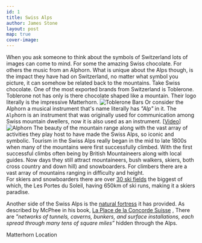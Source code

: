```yaml
---
id: 1
title: Swiss Alps
author: James Stone
layout: post
map: true
cover-image: 
---
```


When you ask someone to think about the symbols of Switzerland lots of images can come to mind. For some the amazing Swiss chocolate. For others the music from an Alphorn. What is unique about the Alps though, is the impact they have had on Switzerland, no matter what symbol you picture, it can somehow be related back to the mountains.
Take Swiss chocolate. One of the most exported brands from Switzerland is Toblerone. Toblerone not has only is there chocolate shaped like a mountain. Their logo literally is the impressive Matterhorn.
![Toblerone Bars](https://upload.wikimedia.org/wikipedia/commons/thumb/0/0b/Toblerone_Bars.jpg/400px-Toblerone_Bars.jpg)
Or consider the Alphorn a musical instrument that's name literally has *"Alp"* in it. The `Alp`horn is an instrument that was originally used for communication among Swiss mountain dwellers, now it is also used as an instrument. [[Video](https://www.youtube.com/watch?v=vfQC-XaNEpM)]
![Alphorn](http://img.myswitzerland.com/mys/n49486/images/buehne/alphornblaeser.jpg)
The beauty of the mountain range along with the vast array of activities they play host to have made the Swiss Alps, so iconic and symbolic.
Tourism in the Swiss Alps really began in the mid to late 1800s when many of the mountains were first successfully climbed. With the first successful climbs often being by British Mountaineers along with local guides. Now days they still attract mountaineers, bush walkers, skiers, both cross country and down hill) and snowboarders.
For climbers there are a vast array of mountains ranging in difficulty and height.  
For skiers and snowboarders there are over [30 ski fields](https://en.wikipedia.org/wiki/List_of_ski_areas_and_resorts_in_Switzerland) the biggest of which, the Les Portes du Soleil, having 650km of ski runs, making it a skiers paradise.

Another side of the Swiss Alps is the [natural fortress](http://www.bldgblog.com/2012/06/various-forms-of-lithic-disguise/) it has provided. 
As described by McPhee in his book, [La Place de la Concorde Suisse](http://www.amazon.com/gp/product/0374519323/ref=as_li_ss_tl?ie=UTF8&tag=bldgblog-20&linkCode=as2&camp=1789&creative=390957&creativeASIN=0374519323) ,  There are *"networks of tunnels, caverns, bunkers, and surface installations, each spread through many tens of square miles”* hidden through the Alps.
 
 					
<div class="quote-with-name"><!--quote with small font-size-->
    <span>Matterhorn Location</span>
    <div id="map"></div><!--quote-->
</div><!--end quote-small-->


<script>$('#map').vectorMap({
    map: 'ch_mill',
    hoverOpacity: 0.7,
    hoverColor: false,
    markerStyle: {
        initial: {
            fill: '#F8E23B',
            stroke: '#383f47'
        }
    },
    regionStyle: {
        initial: {
            fill: "#f2e8b6"
        },
        hover: {
            fill: '#e8b84d'
        }
    },
    backgroundColor: 'rgba(252, 251, 248, 0.75)',
    markers:  [
        {latLng: [45.976389, 7.658333], name: 'Matterhorn'}
    ]
});
</script>